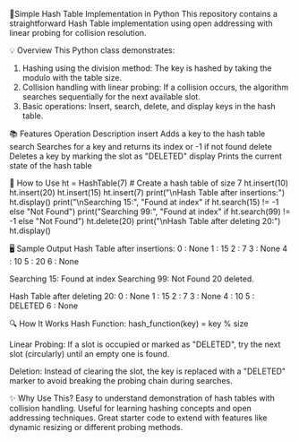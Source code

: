 🔑Simple Hash Table Implementation in Python
This repository contains a straightforward Hash Table implementation using open addressing with linear probing for collision resolution.

💡 Overview
This Python class demonstrates:
1. Hashing using the division method:
The key is hashed by taking the modulo with the table size.
2. Collision handling with linear probing:
If a collision occurs, the algorithm searches sequentially for the next available slot.
3. Basic operations:
Insert, search, delete, and display keys in the hash table.

📚 Features
Operation	Description
insert	Adds a key to the hash table
search	Searches for a key and returns its index or -1 if not found
delete	Deletes a key by marking the slot as "DELETED"
display	Prints the current state of the hash table

🚀 How to Use
ht = HashTable(7)  # Create a hash table of size 7
ht.insert(10)
ht.insert(20)
ht.insert(15)
ht.insert(7)
print("\nHash Table after insertions:")
ht.display()
print("\nSearching 15:", "Found at index" if ht.search(15) != -1 else "Not Found")
print("Searching 99:", "Found at index" if ht.search(99) != -1 else "Not Found")
ht.delete(20)
print("\nHash Table after deleting 20:")
ht.display()

🖥️ Sample Output
Hash Table after insertions:
0 : None
1 : 15
2 : 7
3 : None
4 : 10
5 : 20
6 : None

Searching 15: Found at index
Searching 99: Not Found
20 deleted.

Hash Table after deleting 20:
0 : None
1 : 15
2 : 7
3 : None
4 : 10
5 : DELETED
6 : None

🔍 How It Works
Hash Function:
hash_function(key) = key % size

Linear Probing:
If a slot is occupied or marked as "DELETED", try the next slot (circularly) until an empty one is found.

Deletion:
Instead of clearing the slot, the key is replaced with a "DELETED" marker to avoid breaking the probing chain during searches.

✨ Why Use This?
Easy to understand demonstration of hash tables with collision handling.
Useful for learning hashing concepts and open addressing techniques.
Great starter code to extend with features like dynamic resizing or different probing methods.
